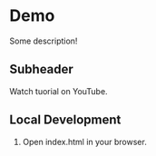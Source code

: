 # Demo

Some description!


## Subheader

Watch tuorial on YouTube.

## Local Development

1. Open index.html in your browser.